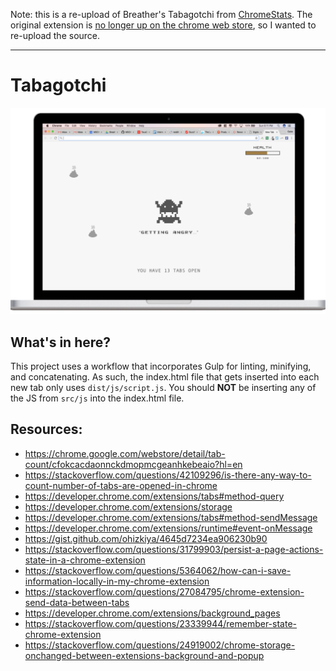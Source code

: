 Note: this is a re-upload of Breather's Tabagotchi from [ChromeStats](https://chrome-stats.com/d/ojahbhfflnbaiddhnkgeccgopmedjjen). The original extension is [no longer up on the chrome web store](https://chrome.google.com/webstore/detail/tabagotchi-by-breather/ojahbhfflnbaiddhnkgeccgopmedjjen), so I wanted to re-upload the source.

---

# Tabagotchi

![screenshot](screenshot.png)


## What's in here?

This project uses a workflow that incorporates Gulp for linting, minifying, and concatenating. As such, the index.html file that gets inserted into each new tab only uses `dist/js/script.js`. You should **NOT** be inserting any of the JS from `src/js` into the index.html file. 

## Resources:

- https://chrome.google.com/webstore/detail/tab-count/cfokcacdaonnckdmopmcgeanhkebeaio?hl=en
- https://stackoverflow.com/questions/42109296/is-there-any-way-to-count-number-of-tabs-are-opened-in-chrome
- https://developer.chrome.com/extensions/tabs#method-query
- https://developer.chrome.com/extensions/storage
- https://developer.chrome.com/extensions/tabs#method-sendMessage
- https://developer.chrome.com/extensions/runtime#event-onMessage
- https://gist.github.com/ohizkiya/4645d7234ea906230b90
- https://stackoverflow.com/questions/31799903/persist-a-page-actions-state-in-a-chrome-extension
- https://stackoverflow.com/questions/5364062/how-can-i-save-information-locally-in-my-chrome-extension
- https://stackoverflow.com/questions/27084795/chrome-extension-send-data-between-tabs
- https://developer.chrome.com/extensions/background_pages
- https://stackoverflow.com/questions/23339944/remember-state-chrome-extension
- https://stackoverflow.com/questions/24919002/chrome-storage-onchanged-between-extensions-background-and-popup

